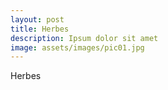 ```yaml
---
layout: post
title: Herbes
description: Ipsum dolor sit amet
image: assets/images/pic01.jpg
---
```


Herbes